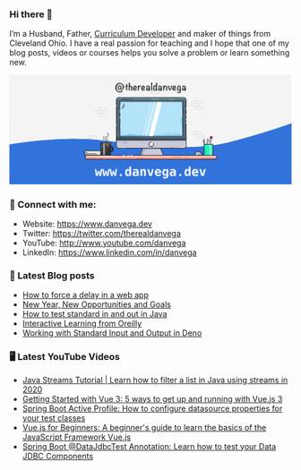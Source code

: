 ### Hi there 👋

I’m a Husband, Father, [Curriculum Developer](https://www.techelevator.com) and maker of things from Cleveland Ohio. I have a real passion for teaching and I hope that one of my blog posts, videos or courses helps you solve a problem or learn something new.

![Profile Header](./github_profile_header.png)

### 🤝 Connect with me:

- Website: https://www.danvega.dev
- Twitter: https://twitter.com/therealdanvega
- YouTube: http://www.youtube.com/danvega
- LinkedIn: https://www.linkedin.com/in/danvega

### 📝 Latest Blog posts

<!-- BLOG-POST-LIST:START -->
- [How to force a delay in a web app](https://www.danvega.dev/blog/2021/01/08/network-throttling)
- [New Year, New Opportunities and Goals](https://www.danvega.dev/blog/2021/01/07/new-year-new-me)
- [How to test standard in and out in Java](https://www.danvega.dev/blog/2020/12/16/testing-standard-in-out-java)
- [Interactive Learning from Oreilly](https://www.danvega.dev/blog/2020/07/30/oreilly-interactive-learning)
- [Working with Standard Input and Output in Deno](https://www.danvega.dev/blog/2020/06/03/deno-stdin-stdout)
<!-- BLOG-POST-LIST:END -->

### 🖥 Latest YouTube Videos

<!-- YOUTUBE:START -->
- [Java Streams Tutorial | Learn how to filter a list in Java using streams in 2020](https://www.youtube.com/watch?v=RDh2PjU1WDY)
- [Getting Started with Vue 3: 5 ways to get up and running with Vue.js 3](https://www.youtube.com/watch?v=zKLUGeHRMAo)
- [Spring Boot Active Profile: How to configure datasource properties for your test classes](https://www.youtube.com/watch?v=q2L9nuiJU70)
- [Vue.js for Beginners: A beginner's guide to learn the basics of the JavaScript Framework Vue.js](https://www.youtube.com/watch?v=nugg5Zst1Nc)
- [Spring Boot @DataJdbcTest Annotation: Learn how to test your Data JDBC Components](https://www.youtube.com/watch?v=1IgvKFSWXcE)
<!-- YOUTUBE:END -->
